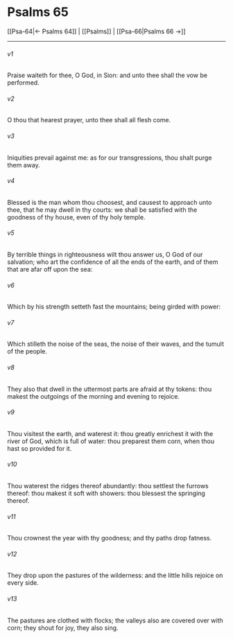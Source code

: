 # Psalms 65

[[Psa-64|← Psalms 64]] | [[Psalms]] | [[Psa-66|Psalms 66 →]]
***

###### v1
Praise waiteth for thee, O God, in Sion: and unto thee shall the vow be performed.
###### v2
O thou that hearest prayer, unto thee shall all flesh come.
###### v3
Iniquities prevail against me: as for our transgressions, thou shalt purge them away.
###### v4
Blessed is the man whom thou choosest, and causest to approach unto thee, that he may dwell in thy courts: we shall be satisfied with the goodness of thy house, even of thy holy temple.
###### v5
By terrible things in righteousness wilt thou answer us, O God of our salvation; who art the confidence of all the ends of the earth, and of them that are afar off upon the sea:
###### v6
Which by his strength setteth fast the mountains; being girded with power:
###### v7
Which stilleth the noise of the seas, the noise of their waves, and the tumult of the people.
###### v8
They also that dwell in the uttermost parts are afraid at thy tokens: thou makest the outgoings of the morning and evening to rejoice.
###### v9
Thou visitest the earth, and waterest it: thou greatly enrichest it with the river of God, which is full of water: thou preparest them corn, when thou hast so provided for it.
###### v10
Thou waterest the ridges thereof abundantly: thou settlest the furrows thereof: thou makest it soft with showers: thou blessest the springing thereof.
###### v11
Thou crownest the year with thy goodness; and thy paths drop fatness.
###### v12
They drop upon the pastures of the wilderness: and the little hills rejoice on every side.
###### v13
The pastures are clothed with flocks; the valleys also are covered over with corn; they shout for joy, they also sing. 
